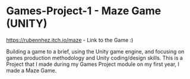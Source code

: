 # Games-Project-1  - Maze Game (UNITY) 

https://rubennhez.itch.io/maze - Link to the Game :)

Building a game to a brief, using the Unity game engine, and focusing on games production methodology and Unity coding/design skills.
This is a Project that I made during my Games Project module on my first year, I made a Maze Game.

